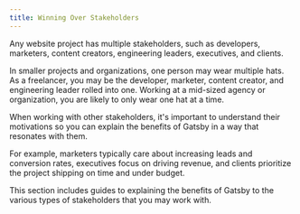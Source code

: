 ```yaml
---
title: Winning Over Stakeholders
---
```


Any website project has multiple stakeholders, such as developers, marketers, content creators, engineering leaders, executives, and clients.

In smaller projects and organizations, one person may wear multiple hats. As a freelancer, you may be the developer, marketer, content creator, and engineering leader rolled into one. Working at a mid-sized agency or organization, you are likely to only wear one hat at a time.

When working with other stakeholders, it's important to understand their motivations so you can explain the benefits of Gatsby in a way that resonates with them.

For example, marketers typically care about increasing leads and conversion rates, executives focus on driving revenue, and clients prioritize the project shipping on time and under budget.

This section includes guides to explaining the benefits of Gatsby to the various types of stakeholders that you may work with.

<GuideList items={props.item.children} />
